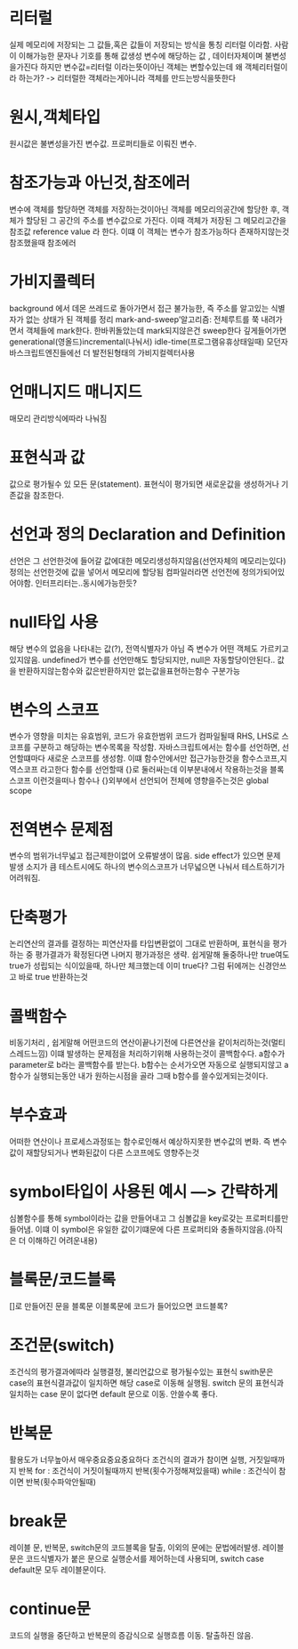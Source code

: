 # 리터럴
실제 메모리에 저장되는 그 값들,혹은 값들이 저장되는 방식을 통칭 리터럴 이라함. 사람이 이해가능한 문자나 기호를 통해 값생성
변수에 해당하는 값 , 데이터자체이며 불변성을가진다
하지만 변수값=리터럴 이라는뜻이아닌 
객체는 변할수있는데 왜 객체리터럴이라 하는가? -> 리터럴한 객체라는게아니라 객체를 만드는방식을뜻한다
# 원시,객체타입
원시값은 불변성을가진 변수값.
프로퍼티들로 이뤄진 변수.
# 참조가능과 아닌것,참조에러
변수에 객체를 할당하면 객체를 저장하는것이아닌 객체를 메모리의공간에 할당한 후, 객체가 할당된 그 공간의 주소를 변수값으로 가진다. 이때 객체가 저장된 그 메모리고간을  참조값 reference value 라 한다. 이떄 이 객체는 변수가 참조가능하다
존재하지않는것 참조했을때 참조에러
# 가비지콜렉터
background 에서 데몬 쓰레드로 돌아가면서 접근 불가능한, 즉 주소를 알고있는 식별자가 없는 상태가 된 객체를 정리
mark-and-sweep’알고리즘: 전체루트를 쭉 내려가면서 객체들에 mark한다. 한바퀴돌았는데 mark되지않은건 sweep한다
깊게들어가면 generational(영올드)incremental(나눠서) idle-time(프로그램유휴상태일때)
모던자바스크립트엔진들에선 더 발전된형태의 가비지컬렉터사용
# 언매니지드 매니지드
매모리 관리방식에따라 나눠짐

# 표현식과 값
값으로 평가될수 있 모든 문(statement). 표현식이 평가되면 새로운값을 생성하거나 기존값을 참조한다.
# 선언과 정의 Declaration and Definition
선언은 그 선언한것에 들어갈 값에대한 메모리생성하지않음(선언자체의 메모리는있다)
정의는 선언한것에 값을 넣어서 메모리에 할당됨
컴파일러라면 선언전에 정의가되어있어야함.
인터프리터는..동시에가능한듯?
# null타입 사용
해당 변수의 없음을 나타내는 값(?), 전역식별자가 아님
즉 변수가 어떤 객체도 가르키고 있지않음.
undefined가 변수를 선언만해도 할당되지만, null은 자동할당이안된다..
값을 반환하지않는함수와 값은반환하지만 없는값을표현하는함수 구분가능
# 변수의 스코프
변수가 영향을 미치는 유효범위, 코드가 유효한범위
코드가 컴파일될때 RHS, LHS로 스코프를 구분하고 해당하는 변수목록을 작성함.
자바스크립트에서는 함수를 선언하면, 선언할떄마다 새로운 스코프를 생성함. 이떄 함수안에서만 접근가능한것을 함수스코프,지역스코프 라고한다
함수를 선언할때 {}로 둘러싸는데 이부분내에서 작용하는것을 블록스코프
이런것을떠나 함수나 {}외부에서 선언되어 전체에 영향을주는것은 global scope
# 전역변수 문제점
변수의 범위가너무넓고 접근제한이없어 오류발생이 많음. side effect가 있으면 문제 발생 소지가 큼  테스트시에도 하나의 변수의스코프가 너무넓으면 나눠서 테스트하기가 어려워짐.
# 단축평가
논리연산의 결과를 결정하는 피연산자를 타입변환없이 그대로 반환하며, 표현식을 평가하는 중 평가결과가 확정된다면 나머지 평가과정은 생략.
쉽게말해 둘중하나만 true여도 true가 성립되는 식이있을때, 하나만 체크했는데 이미 true다? 그럼 뒤에꺼는 신경안쓰고 바로 true 반환하는것
# 콜백함수
비동기처리 , 쉽게말해 어떤코드의 연산이끝나기전에 다른연산을 같이처리하는것(멀티스레드느낌)
이떄 발생하는 문제점을 처리하기위해 사용하는것이 콜백함수다.
a함수가 parameter로 b라는 콜백함수를 받는다.
b함수는 순서가오면 자동으로 실행되지않고 a함수가 실행되는동안 내가 원하는시점을 골라 그때 b함수를 쓸수있게되는것이다.
# 부수효과
어떠한 연산이나 프로세스과정또는 함수로인해서 예상하지못한 변수값의 변화. 즉 변수값이 재할당되거나 변화된값이 다른 스코프에도 영향주는것
#  symbol타입이 사용된 예시 —> 간략하게
심볼함수를 통해 symbol이라는 값을 만들어내고 그 심볼값을 key로갖는 프로퍼티를만들어냄. 이떄 이 symbol은 유일한 값이기떄문에 다른 프로퍼티와 충돌하지않음.(아직은 더 이해하긴 어려운내용) 
# 블록문/코드블록
[]로 만들어진 문을 블록문 이블록문에 코드가 들어있으면 코드블록?
# 조건문(switch)
조건식의 평가결과에따라 실행결정, 불리언값으로 평가될수있는 표현식
swith문은 case의 표현식결과값이 일치하면 해당 case로 이동해 실행됨.
switch 문의 표현식과 일치하는 case 문이 없다면 default 문으로 이동. 안쓸수록 좋다.
# 반복문
활용도가 너무높아서 매우중요중요중요하다
조건식의 결과가 참이면 실행, 거짓일때까지 반복
for : 조건식이 거짓이될때까지 반복(횟수가정해져있을때)
while : 조건식이 참이면 반복(횟수파악안될때)
# break문
레이블 문, 반복문, switch문의 코드블록을 탈출, 이외의 문에는 문법에러발생.
레이블문은 코드식별자가 붙은 문으로 실행순서를 제어하는데 사용되며, switch case default문 모두 레이블문이다.
# continue문
코드의 실행을 중단하고 반복문의 증감식으로 실행흐름 이동. 탈출하진 않음.
